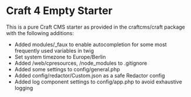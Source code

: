 # Craft 4 Empty Starter

This is a pure Craft CMS starter as provided in the craftcms/craft package with 
the following additions:

* Added modules/_faux to enable autocompletion for some most frequently used variables in twig
* Set system timezone to Europe/Berlin
* Added /web/cpresources, /node_modules to .gitignore
* Added some settings to config/general.php
* Added config/redactor/Custom.json as a safe Redactor config
* Added log component settings to config/app.php to avoid exhaustive logging
